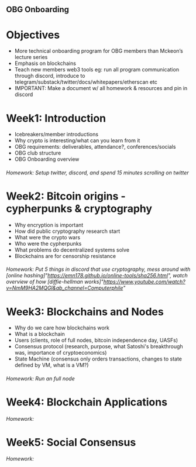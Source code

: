 ## OBG Onboarding

# Objectives
- More technical onboarding program for OBG members than Mckeon’s lecture series
- Emphasis on blockchains
- Teach new members web3 tools eg: run all program communication through discord, introduce to telegram/substack/twitter/docs/whitepapers/etherscan etc 
- IMPORTANT: Make a document w/ all homework & resources and pin in discord

# Week1: Introduction
- Icebreakers/member introductions
- Why crypto is interesting/what can you learn from it
- OBG requirements: deliverables, attendance?, conferences/socials
- OBG club structure
- OBG Onboarding overview
###### Homework: Setup twitter, discord, and spend 15 minutes scrolling on twitter

# Week2: Bitcoin origins - cypherpunks & cryptography
- Why encryption is important
- How did public cryptography research start
- What were the crypto wars
- Who were the cypherpunks
- What problems do decentralized systems solve
- Blockchains are for censorship resistance
###### Homework: Put 5 things in discord that use cryptography, mess around with [online hashing]"https://emn178.github.io/online-tools/sha256.html", watch overview of how [diffie-hellman works]"https://www.youtube.com/watch?v=NmM9HA2MQGI&ab_channel=Computerphile"

# Week3: Blockchains and Nodes
- Why do we care how blockchains work
- What is a blockchain
- Users (clients, role of full nodes, bitcoin independence day, UASFs)
- Consensus protocol (research, purpose, what Satoshi's breakthrough was, importance of cryptoeconomics)
- State Machine (consensus only orders transactions, changes to state defined by VM, what is a VM?)
###### Homework: Run an full node

# Week4: Blockchain Applications
###### Homework:

# Week5: Social Consensus
###### Homework:
